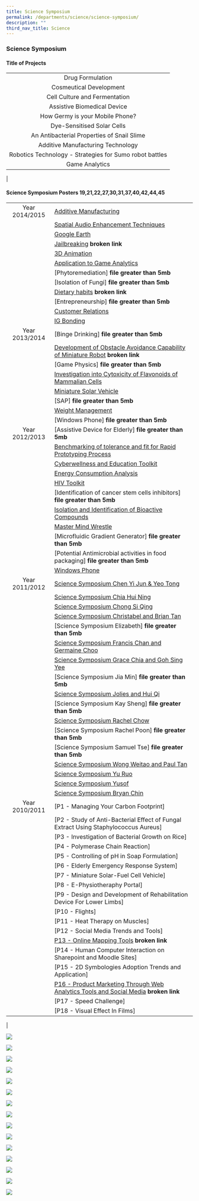 ```yaml
---
title: Science Symposium
permalink: /departments/science/science-symposium/
description: ""
third_nav_title: Science
---
```

### **Science Symposium**
#### **Title of Projects**

|  |
|:---:|
| Drug Formulation |
| Cosmeutical Development |
| Cell Culture and Fermentation |
| Assistive Biomedical Device |
| How Germy is your Mobile Phone? |
| Dye-Sensitised Solar Cells |
| An Antibacterial Properties of Snail Slime |
| Additive Manufacturing Technology |
| Robotics Technology - Strategies for Sumo robot battles |
| Game Analytics |
|

#### **Science Symposium Posters** 19,21,22,27,30,31,37,40,42,44,45

|  |  |
|:---:|---|
| Year 2014/2015 | [Additive Manufacturing](/files/Symposium1.pdf) |
|  | [Spatial Audio Enhancement Techniques](/files/Symposium2.pdf) |
|  | [Google Earth](/files/Symposium3.pdf) |
|  | [Jailbreaking](https://qql/slot/u706/Departments/Science/Science%20Symposium%20Posters/2015%20Poster/4.%20Jailbreaking1.pdf) **broken link** |
|  | [3D Animation](/files/Symposium5.pdf) |
|  | [Application to Game Analytics](/files/Symposium6.pdf) |
|  | [Phytoremediation] **file greater than 5mb**|
|  | [Isolation of Fungi] **file greater than 5mb**|
|  | [Dietary habits](https://www-z/qql/slot/u706/Departments/Science/Science%20Symposium%20Posters/2015%20Poster/9.%20Dietary%20habits1.pdf) **broken link** |
|  | [Entrepreneurship] **file greater than 5mb**|
|  | [Customer Relations](/files/Symposium11.pdf) |
|  | [IG Bonding](/files/Symposium12.pdf) |
| Year 2013/2014 | [Binge Drinking] **file greater than 5mb** |
|  | [Development of Obstacle Avoidance Capability of Miniature Robot](http://https/qql/slot/u706/Departments/Science/Science%20Symposium%20Posters/2014%20Science%20Symposium/Development%20of%20obstacle%20avoidance%20capability%20of%20miniature%20robot.pdf) **broken link** |
|  | [Game Physics] **file greater than 5mb** |
|  | [Investigation into Cytoxicity of Flavonoids of Mammalian Cells](/files/Symposium16.pdf) |
|  | [Miniature Solar Vehicle](/files/Symposium17.pdf) |
|  | [SAP] **file greater than 5mb** |
|  | [Weight Management](/files/Symposium19.pdf) |
|  | [Windows Phone] **file greater than 5mb**|
| Year 2012/2013 | [Assistive Device for Elderly] **file greater than 5mb**|
|  | [Benchmarking of tolerance and fit for Rapid Prototyping Process](/files/Symposium22.pdf) |
|  | [Cyberwellness and Education Toolkit](/files/Symposium23.pdf) |
|  | [Energy Consumption Analysis](/files/Symposium24.pdf) |
|  | [HIV Toolkit](/files/Symposium25.pdf) |
|  | [Identification of cancer stem cells inhibitors] **file greater than 5mb**|
|  | [Isolation and Identification of Bioactive Compounds](/files/Symposium27.pdf) |
|  | [Master Mind Wrestle](/files/Symposium28.pdf) |
|  | [Microfluidic Gradient Generator] **file greater than 5mb**|
|  | [Potential Antimicrobial activities in food packaging] **file greater than 5mb**|
|  | [Windows Phone](/files/Symposium31.pdf) |
| Year 2011/2012 | [Science Symposium Chen Yi Jun & Yeo Tong](/files/Symposium32.pdf) |
|  | [Science Symposium Chia Hui Ning](/files/Symposium33.pdf) |
|  | [Science Symposium Chong Si Qing](/files/Symposium34.pdf) |
|  | [Science Symposium Christabel and Brian Tan](/files/Symposium35.pdf) |
|  | [Science Symposium Elizabeth] **file greater than 5mb**|
|  | [Science Symposium Francis Chan and Germaine Choo](/files/Symposium36.pdf) |
|  | [Science Symposium Grace Chia and Goh Sing Yee](/files/Symposium37.pdf) |
|  | [Science Symposium Jia Min] **file greater than 5mb**|
|  | [Science Symposium Jolies and Hui Qi](/files/Symposium38.pdf) |
|  | [Science Symposium Kay Sheng] **file greater than 5mb**|
|  | [Science Symposium Rachel Chow](/files/Symposium40.pdf) |
|  | [Science Symposium Rachel Poon] **file greater than 5mb**|
|  | [Science Symposium Samuel Tse] **file greater than 5mb**|
|  | [Science Symposium Wong Weitao and Paul Tan](/files/Symposium43.pdf) |
|  | [Science Symposium Yu Ruo](/files/Symposium44.pdf) |
|  | [Science Symposium Yusof](/files/Symposium45.pdf) |
|  | [Science Symposium Bryan Chin](/files/Symposium46.pdf) |
| Year 2010/2011 | [P1 - Managing Your Carbon Footprint] |
|  | [P2 - Study of Anti-Bacterial Effect of Fungal Extract Using Staphylococcus Aureus] |
|  | [P3 - Investigation of Bacterial Growth on Rice] |
|  | [P4 - Polymerase Chain Reaction] |
|  | [P5 - Controlling of pH in Soap Formulation] |
|  | [P6 - Elderly Emergency Response System] |
|  | [P7 - Miniature Solar-Fuel Cell Vehicle] |
|  | [P8 - E-Physiotheraphy Portal] |
|  | [P9 - Design and Development of Rehabilitation Device For Lower Limbs] |
|  | [P10 - Flights] |
|  | [P11 - Heat Therapy on Muscles] |
|  | [P12 - Social Media Trends and Tools] |
|  | [P13 - Online Mapping Tools](http://h/qql/slot/u706/Departments/Science/Science%20Symposium%20Posters/P13%20-%20ONLINE%20MAPPING%20PORTAL.jpg) **broken link** |
|  | [P14 - Human Computer Interaction on Sharepoint and Moodle Sites] |
|  | [P15 - 2D Symbologies Adoption Trends and Application] |
|  | [P16 - Product Marketing Through Web Analytics Tools and Social Media](https://www.zhonghuasec.moe.edu.sg/qql/slot/u706/Departments/Science/Science%20Symposium%20Posters/P15%20-%202D%20SYMBOLOGIES%20ADOPTION%20TRENDS%20AND%20APPLICATION.jpg) **broken link** |
|  | [P17 - Speed Challenge] |
|  | [P18 - Visual Effect In Films] |
|

![](/images/scisymposium1.jpg)

![](/images/scisymposium2.jpg)

![](/images/scisymposium3.jpg)

![](/images/scisymposium4.jpg)

![](/images/scisymposium5.jpg)

![](/images/scisymposium6.jpg)

![](/images/scisymposium7.jpg)

![](/images/scisymposium8.jpg)

![](/images/scisymposium9.jpg)

![](/images/scisymposium10.jpg)

![](/images/scisymposium12.jpg)

![](/images/scisymposium14.jpg)

![](/images/scisymposium15.jpg)

![](/images/scisymposium17.jpg)

![](/images/scisymposium18.jpg)